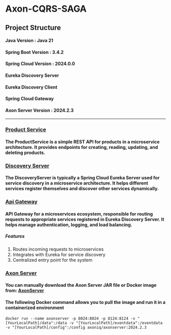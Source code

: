 # Axon-CQRS-SAGA

## Project Structure

#### Java Version : Java 21
#### Spring Boot Version : 3.4.2
#### Spring Cloud Version : 2024.0.0
#### Eureka Discovery Server
#### Eureka Discovery Client
#### Spring Cloud Gateway
#### Axon Server Version : 2024.2.3

---

### <u>Product Service</u>
#### The ProductService is a simple REST API for products in a microservice architecture. It provides endpoints for creating, reading, updating, and deleting products.

### <u>Discovery Server</u>
#### The DiscoveryServer is typically a Spring Cloud Eureka Server used for service discovery in a microservice architecture. It helps different services register themselves and discover other services dynamically.

### <u>Api Gateway</u>
#### API Gateway for a microservices ecosystem, responsible for routing requests to appropriate services registered in Eureka Discovery Server. It helps manage authentication, logging, and load balancing.
##### Features
1. Routes incoming requests to microservices
2. Integrates with Eureka for service discovery
3. Centralized entry point for the system 

### <u>Axon Server</u>
#### You can manually download the Axon Server JAR file or Docker image from: [AxonServer](https://www.axoniq.io/download)
#### The following Docker command allows you to pull the image and run it in a containerized environment
~~~
docker run --name axonserver -p 8024:8024 -p 8124:8124 -v "[YourLocalPath]/data":/data -v "[YourLocalPath]/eventdata":/eventdata -v "[YourLocalPath]/config":/config axoniq/axonserver:2024.2.3
~~~